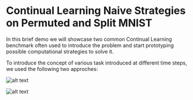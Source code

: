 # Continual Learning Naive Strategies on Permuted and Split MNIST

In this brief demo we will showcase two common Continual Learning benchmark often used to introduce the problem and start prototyping possible computational strategies to solve it.

To introduce the concept of various task introduced at different time steps, we used the following two approches:

![alt text](https://media.arxiv-vanity.com/render-output/6274930/example_splitMNIST_icml.png)

![alt text](https://media.arxiv-vanity.com/render-output/6274930/example_permMNIST_icml.png)

